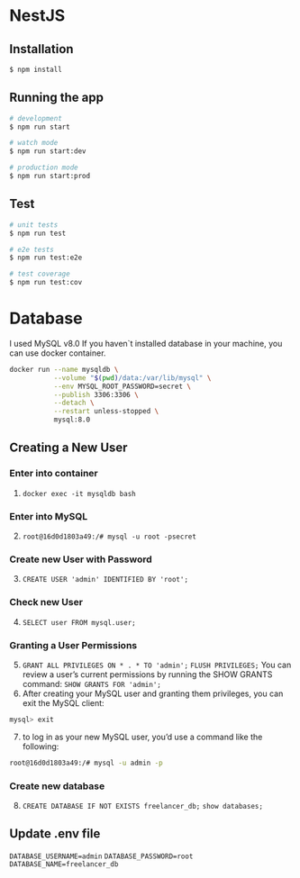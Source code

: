 # NestJS

## Installation

```bash
$ npm install
```

## Running the app

```bash
# development
$ npm run start

# watch mode
$ npm run start:dev

# production mode
$ npm run start:prod
```

## Test

```bash
# unit tests
$ npm run test

# e2e tests
$ npm run test:e2e

# test coverage
$ npm run test:cov
```

# Database

I used MySQL v8.0
If you haven`t installed database in your machine, you can use docker container.

```bash
docker run --name mysqldb \
           --volume "$(pwd)/data:/var/lib/mysql" \
           --env MYSQL_ROOT_PASSWORD=secret \
           --publish 3306:3306 \
           --detach \
           --restart unless-stopped \
           mysql:8.0
```

## Creating a New User

### Enter into container

1.  `docker exec -it mysqldb bash`

### Enter into MySQL

2. `root@16d0d1803a49:/# mysql -u root -psecret`

### Create new User with Password

3. `CREATE USER 'admin' IDENTIFIED BY 'root';`

### Check new User

4. `SELECT user FROM mysql.user;`

### Granting a User Permissions

5. `GRANT ALL PRIVILEGES ON * . * TO 'admin';`
   `FLUSH PRIVILEGES;`
   You can review a user’s current permissions by running the SHOW GRANTS command:
   `SHOW GRANTS FOR 'admin';`
6. After creating your MySQL user and granting them privileges, you can exit the MySQL client:

```bash
mysql> exit
```

7. to log in as your new MySQL user, you’d use a command like the following:

```bash
root@16d0d1803a49:/# mysql -u admin -p
```

### Create new database

8. `CREATE DATABASE IF NOT EXISTS freelancer_db;`
   `show databases;`

## Update .env file

`DATABASE_USERNAME=admin`
`DATABASE_PASSWORD=root`
`DATABASE_NAME=freelancer_db`
